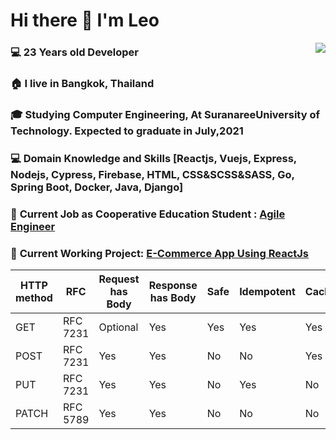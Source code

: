 # Hi there 👋 I'm Leo

<img align="right" src="https://github-readme-stats.vercel.app/api?username=pongsakorn-maker&hide_border=true&hide_rank=true&show_icons=true&title_color=606060&text_color=606060&bg_color=00000000">

### 💻 23 Years old Developer 

### 🏠 I live in Bangkok, Thailand

### 🎓 Studying Computer Engineering, At SuranareeUniversity of Technology. Expected to graduate in July,2021

### 💻 Domain Knowledge and Skills [Reactjs, Vuejs, Express, Nodejs, Cypress, Firebase, HTML, CSS&SCSS&SASS, Go, Spring Boot, Docker, Java, Django]

### 💼 **Current Job as Cooperative Education Student :** [Agile Engineer](https://www.odd-e.com/th/services/)  

### 🚧 **Current Working Project:** [E-Commerce App Using ReactJs](https://github.com/pongsakorn-maker/e-commerce)  

| HTTP method | RFC | Request has Body | Response has Body | Safe | Idempotent | Cacheable |
|---|---|---|---|---|---|---|
| GET | RFC 7231 | Optional | Yes | Yes | Yes | Yes |
| POST | RFC 7231 | Yes | Yes | No | No | Yes |
| PUT | RFC 7231 | Yes | Yes | No | Yes | No |
| PATCH | RFC 5789 | Yes | Yes | No | No | No |
